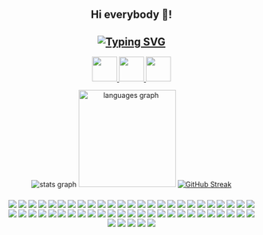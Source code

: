 <h2 align="center">Hi everybody 👋!</h2>
<h2 align="center">
  <a href="https://git.io/typing-svg" target="_blank"><img src="https://readme-typing-svg.demolab.com?font=Fira+Code&weight=900&size=34&pause=2000&color=D83B7D&center=true&width=800&lines=Full-stack+Web+and+Software+Developer;Game+Developer;3D+Modeler" alt="Typing SVG" /></a>
</h2>

<p align="center">
  <a href="https://www.youtube.com/c/giovanibrasiloficial" target="_blank">
    <img height="50" src="https://img.shields.io/badge/youtube-youtube?style=for-the-badge&logo=youtube&color=%233c3c3c">
  </a>
  
  <a href="https://www.linkedin.com/in/giovani-cerejo-brasil/" target="_blank">
    <img height="50" src="https://img.shields.io/badge/linkedin-linkedin?style=for-the-badge&logo=linkedin&color=%233c3c3c">
  </a>
  
  <a href="mailto:giovanicerejobrasil@gmail.com" target="_blank">
    <img height="50" src="https://img.shields.io/badge/email-email?style=for-the-badge&logo=gmail&color=%233c3c3c">
  </a>
</p>

<div align="center">
  <img src="https://github-readme-stats.vercel.app/api?username=giovanicerejobrasil&hide_title=false&hide_rank=false&show_icons=true&include_all_commits=true&count_private=true&disable_animations=false&theme=radical&hide_border=true" alt="stats graph"  />
  <img src="https://github-readme-stats.vercel.app/api/top-langs?username=giovanicerejobrasil&hide_title=false&layout=compact&langs_count=8&theme=radical&hide_border=true&size_weight=0.5&count_weight=0.5" height="195" alt="languages graph"  />
  <a href="https://git.io/streak-stats"><img src="https://streak-stats.demolab.com?user=giovanicerejobrasil&theme=radical&hide_border=true&border_radius=5&date_format=j%20M%5B%20Y%5D&mode=weekly" alt="GitHub Streak" /></a>
</div>

###

<div align="center">
  <img src="https://custom-icon-badges.demolab.com/badge/html-html?style=for-the-badge&logo=html5&color=%233c3c3c">
  <img src="https://custom-icon-badges.demolab.com/badge/css-css?style=for-the-badge&logo=css3&color=%233c3c3c">
  <img src="https://custom-icon-badges.demolab.com/badge/tailwind_css-tailwind_css?style=for-the-badge&logo=tailwind&color=%233c3c3c">
  <img src="https://custom-icon-badges.demolab.com/badge/bootstrap-bootstrap?style=for-the-badge&logo=bootstrap&color=%233c3c3c">
  <img src="https://custom-icon-badges.demolab.com/badge/javascript-javascript?style=for-the-badge&logo=javascript&color=%233c3c3c">
  <img src="https://custom-icon-badges.demolab.com/badge/typescript-typescript?style=for-the-badge&logo=typescript&color=%233c3c3c">
  <img src="https://custom-icon-badges.demolab.com/badge/nodejs-nodejs?style=for-the-badge&logo=nodejs&color=%233c3c3c">
  <img src="https://custom-icon-badges.demolab.com/badge/expressjs-expressjs?style=for-the-badge&logo=expressjs&color=%233c3c3c">
  <img src="https://custom-icon-badges.demolab.com/badge/reactjs-reactjs?style=for-the-badge&logo=react&color=%233c3c3c">
  <img src="https://custom-icon-badges.demolab.com/badge/vuejs-vuejs?style=for-the-badge&logo=vuejs&color=%233c3c3c">
  <img src="https://custom-icon-badges.demolab.com/badge/vite-vite?style=for-the-badge&logo=vite&color=%233c3c3c">
  <img src="https://custom-icon-badges.demolab.com/badge/nextjs-nextjs?style=for-the-badge&logo=nextjs&color=%233c3c3c">
  <img src="https://custom-icon-badges.demolab.com/badge/jquery-jquery?style=for-the-badge&logo=jquery&color=%233c3c3c">
  <img src="https://custom-icon-badges.demolab.com/badge/electron-electron?style=for-the-badge&logo=electron&color=%233c3c3c">
  <img src="https://custom-icon-badges.demolab.com/badge/php-php?style=for-the-badge&logo=php&color=%233c3c3c">
  <img src="https://custom-icon-badges.demolab.com/badge/laravel-laravel?style=for-the-badge&logo=laravel&color=%233c3c3c">
  <img src="https://custom-icon-badges.demolab.com/badge/code_igniter-code_igniter?style=for-the-badge&logo=codeigniter&color=%233c3c3c">
  <img src="https://custom-icon-badges.demolab.com/badge/python-python?style=for-the-badge&logo=python&color=%233c3c3c">
  <img src="https://custom-icon-badges.demolab.com/badge/django-django?style=for-the-badge&logo=django&color=%233c3c3c">
  <img src="https://custom-icon-badges.demolab.com/badge/pygame-pygame?style=for-the-badge&logo=pygame&color=%233c3c3c">
  <img src="https://custom-icon-badges.demolab.com/badge/csharp-csharp?style=for-the-badge&logo=csharp&color=%233c3c3c">
  <img src="https://custom-icon-badges.demolab.com/badge/markdown-markdown?style=for-the-badge&logo=markdown&color=%233c3c3c">
  <img src="https://custom-icon-badges.demolab.com/badge/mysql-mysql?style=for-the-badge&logo=mysql&color=%233c3c3c">
  <img src="https://custom-icon-badges.demolab.com/badge/mariadb-mariadb?style=for-the-badge&logo=mariadb&color=%233c3c3c">
  <img src="https://custom-icon-badges.demolab.com/badge/postgresql-postgresql?style=for-the-badge&logo=posrtgresql&color=%233c3c3c">
  <img src="https://custom-icon-badges.demolab.com/badge/sqlite-sqlite?style=for-the-badge&logo=sqlite&color=%233c3c3c">
  <img src="https://custom-icon-badges.demolab.com/badge/mongodb-mongodb?style=for-the-badge&logo=mongodb&color=%233c3c3c">
  <img src="https://custom-icon-badges.demolab.com/badge/docker-docker?style=for-the-badge&logo=docker&color=%233c3c3c">
  <img src="https://custom-icon-badges.demolab.com/badge/git-git?style=for-the-badge&logo=git&color=%233c3c3c">
  <img src="https://custom-icon-badges.demolab.com/badge/github-github?style=for-the-badge&logo=github&color=%233c3c3c">
  <img src="https://custom-icon-badges.demolab.com/badge/gitlab-gitlab?style=for-the-badge&logo=gitlab&color=%233c3c3c">
  <img src="https://custom-icon-badges.demolab.com/badge/postman-postman?style=for-the-badge&logo=postman&color=%233c3c3c">
  <img src="https://custom-icon-badges.demolab.com/badge/visual_studio_code-visual_studio_code?style=for-the-badge&logo=visualstudiocode&color=%233c3c3c">
  <img src="https://custom-icon-badges.demolab.com/badge/phpstorm-phpstorm?style=for-the-badge&logo=phpstorm&color=%233c3c3c">
  <img src="https://custom-icon-badges.demolab.com/badge/webstorm-webstorm?style=for-the-badge&logo=webstorm&color=%233c3c3c">
  <img src="https://custom-icon-badges.demolab.com/badge/jira-jira?style=for-the-badge&logo=jira&color=%233c3c3c">
  <img src="https://custom-icon-badges.demolab.com/badge/youtrack-youtrack?style=for-the-badge&logo=youtrack&color=%233c3c3c">
  <img src="https://custom-icon-badges.demolab.com/badge/slack-slack?style=for-the-badge&logo=slack&color=%233c3c3c">
  <img src="https://custom-icon-badges.demolab.com/badge/filezilla-filezilla?style=for-the-badge&logo=filezilla&color=%233c3c3c">
  <img src="https://custom-icon-badges.demolab.com/badge/dbeaver-dbeaver?style=for-the-badge&logo=dbeaver&color=%233c3c3c">
  <img src="https://custom-icon-badges.demolab.com/badge/github_pages-github_pages?style=for-the-badge&logo=github&color=%233c3c3c">
  <img src="https://custom-icon-badges.demolab.com/badge/vercel-vercel?style=for-the-badge&logo=vercel&color=%233c3c3c">
  <img src="https://custom-icon-badges.demolab.com/badge/notion-notion?style=for-the-badge&logo=notion&color=%233c3c3c">
  <img src="https://custom-icon-badges.demolab.com/badge/adobe-adobe?style=for-the-badge&logo=adobe&color=%233c3c3c">
  <img src="https://custom-icon-badges.demolab.com/badge/linux-linux?style=for-the-badge&logo=linux&color=%233c3c3c">
  <img src="https://custom-icon-badges.demolab.com/badge/ubuntu-ubuntu?style=for-the-badge&logo=ubuntu&color=%233c3c3c">
  <img src="https://custom-icon-badges.demolab.com/badge/audacity-audacity?style=for-the-badge&logo=audacity&color=%233c3c3c">
  <img src="https://custom-icon-badges.demolab.com/badge/godot-godot?style=for-the-badge&logo=godot&color=%233c3c3c">
  <img src="https://custom-icon-badges.demolab.com/badge/unity-unity?style=for-the-badge&logo=unity&color=%233c3c3c">
  <img src="https://custom-icon-badges.demolab.com/badge/gimp-gimp?style=for-the-badge&logo=gimp&color=%233c3c3c">
  <img src="https://custom-icon-badges.demolab.com/badge/inkscape-inkscape?style=for-the-badge&logo=inkscape&color=%233c3c3c">
  <img src="https://custom-icon-badges.demolab.com/badge/photopea-photopea?style=for-the-badge&logo=photopea&color=%233c3c3c">
  <img src="https://custom-icon-badges.demolab.com/badge/google_chrome-google_chrome?style=for-the-badge&logo=googlechrome&color=%233c3c3c">
  <img src="https://custom-icon-badges.demolab.com/badge/obs-obs?style=for-the-badge&logo=obs&color=%233c3c3c">
  <img src="https://custom-icon-badges.demolab.com/badge/blender-blender?style=for-the-badge&logo=blender&color=%233c3c3c">
</div>

